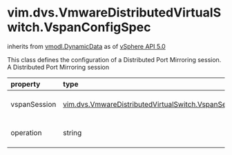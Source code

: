 vim.dvs.VmwareDistributedVirtualSwitch.VspanConfigSpec
======================================================
inherits from [vmodl.DynamicData](docs/vmodl.DynamicData.md)
as of [vSphere API 5.0](vim.version.md#vim.version.version7)


This class defines the configuration of a Distributed Port Mirroring session. A Distributed Port Mirroring session

| property | type | optional | priv | desc |
|:---------|:-----|:---------|:-----|:-----|
| vspanSession | [vim.dvs.VmwareDistributedVirtualSwitch.VspanSession](vim.dvs.VmwareDistributedVirtualSwitch.VspanSession.md "vim.dvs.VmwareDistributedVirtualSwitch.VspanSession") | None | None | The Distributed Port Mirroring session to be reconfigured. |
| operation | string | None | None | Operation type, see   <a href="vim.ConfigSpecOperation.md">ConfigSpecOperation</a> for valid values. |


